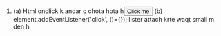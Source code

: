 1. (a) Html onclick k andar c chota hota h<button onclick="myFunction()">Click me</button>
   (b) element.addEventListener('click', ()={}); lister attach krte waqt small m den h

